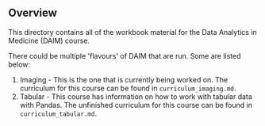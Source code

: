 ## Overview

This directory contains all of the workbook material for the Data Analytics in Medicine (DAIM) course.

There could be multiple 'flavours' of DAIM that are run. Some are listed below:

1. Imaging - This is the one that is currently being worked on. The curriculum for this course can be found in `curriculum_imaging.md`.
2. Tabular - This course has information on how to work with tabular data with Pandas. The unfinished curriculum for this course can be found in `curriculum_tabular.md`.